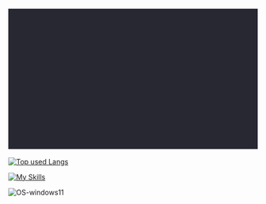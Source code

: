 ![profile](https://github.com/hatane-rgb/hatane-rgb/blob/main/profile.gif)

[![Top used Langs](https://github-readme-stats.vercel.app/api/top-langs/?username=hatane-rgb&layout=compact&theme=tokyonight)](https://github.com/hatane-rgb/)

[![My Skills](https://skillicons.dev/icons?i=js,html,css,linux,vscode,ableton)](https://skillicons.dev)

![OS-windows11](https://img.shields.io/badge/OS-windows11-White)
